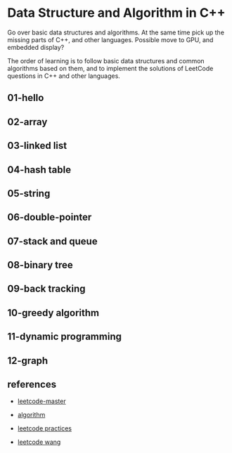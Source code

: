 # Data Structure and Algorithm in C++

Go over basic data structures and algorithms. At the same time pick up the missing parts of C++, and other languages. Possible move to GPU, and embedded display?

The order of learning is to follow basic data structures and common algorithms based on them, and to implement the solutions of LeetCode questions in C++ and other languages.

## 01-hello

## 02-array

## 03-linked list

## 04-hash table

## 05-string

## 06-double-pointer

## 07-stack and queue

## 08-binary tree

## 09-back tracking

## 10-greedy algorithm

## 11-dynamic programming 

## 12-graph


## references

* [leetcode-master](https://github.com/youngyangyang04/leetcode-master)

* [algorithm](https://github.com/labuladong/fucking-algorithm)

* [leetcode practices](https://github.com/keineahnung2345/leetcode-cpp-practices)

* [leetcode wang](https://github.com/wind-liang/leetcode)

